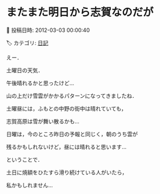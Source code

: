 # またまた明日から志賀なのだが

📅 投稿日時: 2012-03-03 00:00:40

🏷️ カテゴリ: [日記](cc4b5682fb7b8b144980957a978653fb0.md)

えー．


土曜日の天気．





午後晴れるかと思ったけど…


山の上だけ雪雲がかかるパターンになってきましたね．


土曜昼には，ふもとの中野の街中は晴れていても，


志賀高原は雪が舞い散るかも…





日曜は，今のところ昨日の予報と同じく，朝のうち雲が


残るかもしれないけど，昼には晴れると思います…





ということで．


土日に焼額をひたすら滑り続けている人がいたら，


私かもしれません…
